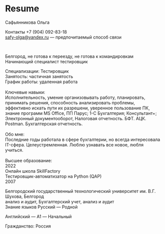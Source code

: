 # Resume
Сафьянникова Ольга


Контакты
 +7 (904) 092-83-18
 <br>
safy-olga@yandex.ru — предпочитаемый способ связи

<br>

Белгород, не готова к переезду, не готова к командировкам
<br>
Начинающий специалист тестировщик
<br>

Специализации:
Тестировщик
<br>
Занятость: частичная занятость
<br>
График работы: удаленная работа
<br>
<br>
Ключевые навыки:
<br>
Исполнительность,
умение организовывать работу, планировать, принимать решения,
способность анализировать проблемы, эффективно искать пути их разрешени,
уверенное пользование ПК, знание программ MS Office,
ПП Парус; 1-С Бухгалтерия; Консультант+; Электронный документооборот,
Налоговая отчетность.
БФТ.
АЦК.
Postman.
Бухгалтерская отчетность.
<br>
<br>
Обо мне:
<br>
Последние годы работала в сфере бухгалтерии, но всегда интересовала IT-сфера. Целеустремленная. Люблю узнавать все новое, любля учиться.
<br>
<br>
Высшее образование:
<br>
2022
<br>
Онлайн школа SkillFactory
<br>
Тестировщик-автоматизатор на Python (QAP)
<br>
2007
<br>

Белгородский государственный технологический университет им. В.Г. Шухова, Белгород
<br>
анализ и аудит, Бухгалтерский учет, анализ и аудит
<br>
Знание языков
Русский — Родной
<br>

Английский — A1 — Начальный
<br>

Гражданство: Россия


